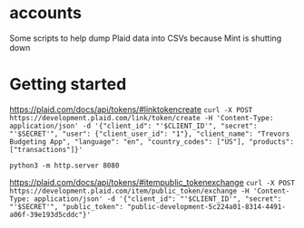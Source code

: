 # accounts

Some scripts to help dump Plaid data into CSVs because Mint is shutting down

# Getting started

https://plaid.com/docs/api/tokens/#linktokencreate
`curl -X POST https://development.plaid.com/link/token/create -H 'Content-Type: application/json' -d '{"client_id": "'$CLIENT_ID'", "secret": "'$SECRET'", "user": {"client_user_id": "1"}, "client_name": "Trevors Budgeting App", "language": "en", "country_codes": ["US"], "products": ["transactions"]}'`

`python3 -m http.server 8080`

https://plaid.com/docs/api/tokens/#itempublic_tokenexchange
`curl -X POST https://development.plaid.com/item/public_token/exchange -H 'Content-Type: application/json' -d '{"client_id": "'$CLIENT_ID'", "secret": "'$SECRET'", "public_token": "public-development-5c224a01-8314-4491-a06f-39e193d5cddc"}'`
